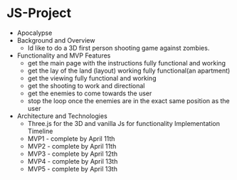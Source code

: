 # JS-Project

* Apocalypse 
* Background and Overview
    * Id like to do a 3D first person shooting game against zombies. 
* Functionality and MVP Features
    *  get the main page with the instructions fully functional and working
    *  get the lay of the land (layout) working fully functional(an apartment)
    *  get the viewing fully functional and working 
    *  get the shooting to work and directional
    *  get the enemies to come towards the user
    *  stop the loop once the enemies are in the exact same position as the user
* Architecture and Technologies
    * Three.js for the 3D and vanilla Js for functionality 
Implementation Timeline
    * MVP1 - complete by April 11th
    * MVP2 - complete by April 11th
    * MVP3 - complete by April 12th
    * MVP4 - complete by April 13th
    * MVP5 - complete by April 13th
